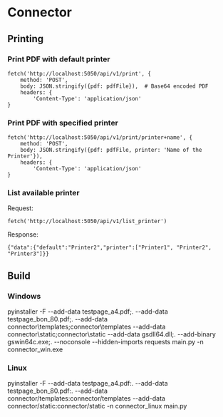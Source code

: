 # Connector

## Printing
### Print PDF with default printer
```
fetch('http://localhost:5050/api/v1/print', {
    method: 'POST',
    body: JSON.stringify({pdf: pdfFile}),  # Base64 encoded PDF
    headers: {
        'Content-Type': 'application/json'
}
```
### Print PDF with specified printer
```
fetch('http://localhost:5050/api/v1/print/printer+name', {
    method: 'POST',
    body: JSON.stringify({pdf: pdfFile, printer: 'Name of the Printer'}),
    headers: {
        'Content-Type': 'application/json'
}
```
### List available printer
Request:
```
fetch('http://localhost:5050/api/v1/list_printer')
```
Response:
```
{"data":{"default":"Printer2","printer":["Printer1", "Printer2", "Printer3"]}}
```
## Build
### Windows
pyinstaller -F --add-data testpage_a4.pdf;. --add-data testpage_bon_80.pdf;. --add-data connector\templates;connector\templates --add-data connector\static;connector\static --add-data gsdll64.dll;. --add-binary gswin64c.exe;. --noconsole --hidden-imports requests main.py -n connector_win.exe
### Linux
pyinstaller -F  --add-data testpage_a4.pdf:. --add-data testpage_bon_80.pdf:. --add-data connector/templates:connector/templates --add-data connector/static:connector/static -n connector_linux main.py
